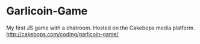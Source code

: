 # Garlicoin-Game
My first JS game with a chatroom. 
Hosted on the Cakebops media platform. http://cakebops.com/coding/garlicoin-game/
